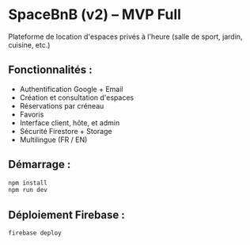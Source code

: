 # SpaceBnB (v2) – MVP Full

Plateforme de location d'espaces privés à l'heure (salle de sport, jardin, cuisine, etc.)

## Fonctionnalités :
- Authentification Google + Email
- Création et consultation d'espaces
- Réservations par créneau
- Favoris
- Interface client, hôte, et admin
- Sécurité Firestore + Storage
- Multilingue (FR / EN)

## Démarrage :
```bash
npm install
npm run dev
```

## Déploiement Firebase :
```bash
firebase deploy
```